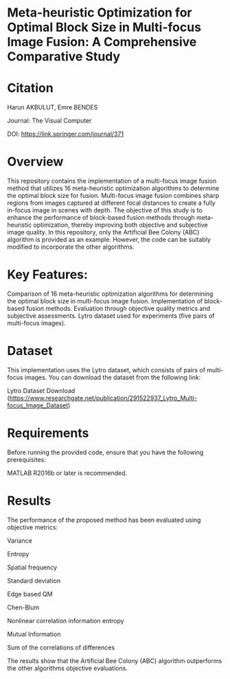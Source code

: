 # Meta-heuristic Optimization for Optimal Block Size in Multi-focus Image Fusion: A Comprehensive Comparative Study
# Citation
Harun AKBULUT, Emre BENDES

Journal: The Visual Computer

DOI: https://link.springer.com/journal/371

# Overview
This repository contains the implementation of a multi-focus image fusion method that utilizes 16 meta-heuristic optimization algorithms to determine the optimal block size for fusion. Multi-focus image fusion combines sharp regions from images captured at different focal distances to create a fully in-focus image in scenes with depth. The objective of this study is to enhance the performance of block-based fusion methods through meta-heuristic optimization, thereby improving both objective and subjective image quality. In this repository, only the Artificial Bee Colony (ABC) algorithm is provided as an example. However, the code can be suitably modified to incorporate the other algorithms.
# Key Features:
Comparison of 16 meta-heuristic optimization algorithms for determining the optimal block size in multi-focus image fusion.
Implementation of block-based fusion methods.
Evaluation through objective quality metrics and subjective assessments.
Lytro dataset used for experiments (five pairs of multi-focus images).
# Dataset
This implementation uses the Lytro dataset, which consists of pairs of multi-focus images. You can download the dataset from the following link:

Lytro Dataset Download (https://www.researchgate.net/publication/291522937_Lytro_Multi-focus_Image_Dataset)

# Requirements
Before running the provided code, ensure that you have the following prerequisites:

MATLAB R2016b or later is recommended.

# Results
The performance of the proposed method has been evaluated using objective metrics:

Variance 

Entropy 

Spatial frequency

Standard deviation 

Edge based QM 

Chen-Blum 

Nonlinear correlation information entropy 

Mutual Information 

Sum of the correlations of differences 

The results show that the Artificial Bee Colony (ABC) algorithm outperforms the other algorithms objective evaluations.



